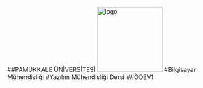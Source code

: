 ##PAMUKKALE ÜNİVERSİTESİ <img src="http://sunatimur.com/wp/wp-content/uploads/2011/12/pamukkale-universitesi-logo.jpg" alt="logo" height="150" width="150">
#Bilgisayar Mühendisliği
#Yazılım Mühendisliği Dersi
##ÖDEV1
